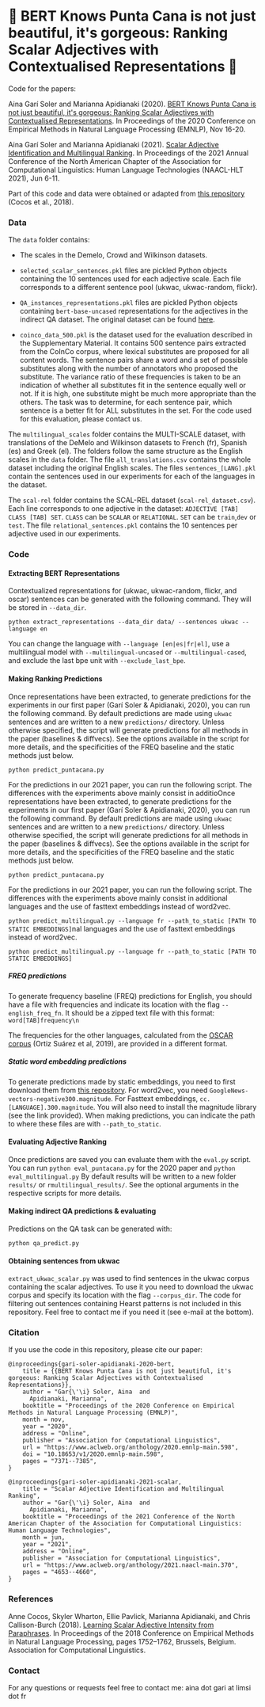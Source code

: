 # 🌴 BERT Knows Punta Cana is not just beautiful, it's gorgeous: Ranking Scalar Adjectives with Contextualised Representations 🌴

Code for the papers:

Aina Garí Soler and Marianna Apidianaki (2020). [BERT Knows Punta Cana is not just beautiful, it's gorgeous: Ranking Scalar Adjectives with Contextualised Representations](https://www.aclweb.org/anthology/2020.emnlp-main.598.pdf). In Proceedings of the 2020 Conference on Empirical Methods in Natural Language Processing (EMNLP), Nov 16-20.

Aina Garí Soler and Marianna Apidianaki (2021). [Scalar Adjective Identification and Multilingual Ranking](https://arxiv.org/abs/2105.01180). In Proceedings of the 2021 Annual Conference of the North American Chapter of the Association for Computational Linguistics: Human Language Technologies (NAACL-HLT 2021), Jun 6-11.


Part of this code and data were obtained or adapted from [this repository](https://github.com/acocos/scalar-adj/) (Cocos et al., 2018).


### Data

The `data` folder contains:

+ The scales in the Demelo, Crowd and Wilkinson datasets.

+ `selected_scalar_sentences.pkl` files are pickled Python objects containing the 10 sentences used for each adjective scale. Each file corresponds to a different sentence pool (ukwac, ukwac-random, flickr).


+ `QA_instances_representations.pkl` files are pickled Python objects containing `bert-base-uncased` representations for the adjectives in the indirect QA dataset. The original dataset can be found [here](https://raw.githubusercontent.com/cgpotts/iqap/master/ACL2010/indirect-answers.combined.imdb-predictions.csv).


+ `coinco_data_500.pkl` is the dataset used for the evaluation described in the Supplementary Material. It contains 500 sentence pairs extracted from the CoInCo corpus, where lexical substitutes are proposed for all content words.
The sentence pairs share a word and a set of possible substitutes along with the number of annotators who proposed the substitute. The variance ratio of these frequencies is taken to be an indication of whether all substitutes fit in the sentence equally well or not. If it is high, one substitute might be much more appropriate than the others. The task was to determine, for each sentence pair, which sentence is a better fit for ALL substitutes in the set.
For the code used for this evaluation, please contact us.

The `multilingual_scales` folder contains the MULTI-SCALE dataset, with translations of the DeMelo and Wilkinson datasets to French (fr), Spanish (es) and Greek (el). The folders follow the same structure as the English scales in the `data` folder. The file `all_translations.csv` contains the whole dataset including the original English scales. The files `sentences_[LANG].pkl` contain the sentences used in our experiments for each of the languages in the dataset.

The `scal-rel` folder contains the SCAL-REL dataset (`scal-rel_dataset.csv`). Each line corresponds to one adjective in the dataset: `ADJECTIVE [TAB] CLASS [TAB] SET`. `CLASS` can be `SCALAR` or `RELATIONAL`. `SET` can be `train`,`dev` or `test`. The file `relational_sentences.pkl` contains the 10 sentences per adjective used in our experiments.



### Code

#### Extracting BERT Representations
Contextualized representations for (ukwac, ukwac-random, flickr, and oscar) sentences can be generated with the following command. They will be stored in `--data_dir`. 

`python extract_representations --data_dir data/ --sentences ukwac --language en`

You can change the language with `--language [en|es|fr|el]`, use a multilingual model with `--multilingual-uncased` or `--multilingual-cased`, and exclude the last bpe unit with `--exclude_last_bpe`.

#### Making Ranking Predictions

Once representations have been extracted, to generate predictions for the experiments in our first paper (Garí Soler & Apidianaki, 2020), you can run the following command. By default predictions are made using `ukwac` sentences and are written to a new `predictions/` directory. Unless otherwise specified, the script will generate predictions for all methods in the paper (baselines & diffvecs). See the options available in the script for more details, and the specificities of the FREQ baseline and the static methods just below.

`python predict_puntacana.py`

For the predictions in our 2021 paper, you can run the following script. The differences with the experiments above mainly consist in additioOnce representations have been extracted, to generate predictions for the experiments in our first paper (Garí Soler & Apidianaki, 2020), you can run the following command. By default predictions are made using `ukwac` sentences and are written to a new `predictions/` directory. Unless otherwise specified, the script will generate predictions for all methods in the paper (baselines & diffvecs). See the options available in the script for more details, and the specificities of the FREQ baseline and the static methods just below.

`python predict_puntacana.py`

For the predictions in our 2021 paper, you can run the following script. The differences with the experiments above mainly consist in additional languages and the use of fasttext embeddings instead of word2vec.

`python predict_multilingual.py --language fr --path_to_static [PATH TO STATIC EMBEDDINGS]`nal languages and the use of fasttext embeddings instead of word2vec.

`python predict_multilingual.py --language fr --path_to_static [PATH TO STATIC EMBEDDINGS]`

##### FREQ predictions

To generate frequency baseline (FREQ) predictions for English, you should have a file with frequencies and indicate its location with the flag `--english_freq_fn`. 
It should be a zipped text file with this format:
`word[TAB]frequency\n`

The frequencies for the other languages, calculated from the [OSCAR corpus](https://oscar-corpus.com/) (Ortiz Suárez et al, 2019), are provided in a different format.


##### Static word embedding predictions

To generate predictions made by static embeddings, you need to first download them from [this repository](https://github.com/plasticityai/magnitude). For word2vec, you need `GoogleNews-vectors-negative300.magnitude`. For Fasttext embeddings, `cc.[LANGUAGE].300.magnitude`. You will also need to install the magnitude library (see the link provided). When making predictions, you can indicate the path to where these files are with `--path_to_static`.

#### Evaluating Adjective Ranking

Once predictions are saved you can evaluate them with the `eval.py` script. You can run `python eval_puntacana.py` for the 2020 paper and `python eval_multilingual.py` By default results will be written to a new folder `results/` or `rmultilingual_results/`. See the optional arguments in the respective scripts for more details.


#### Making indirect QA predictions & evaluating

Predictions on the QA task can be generated with:

`python qa_predict.py`


#### Obtaining sentences from ukwac

`extract_ukwac_scalar.py` was used to find sentences in the ukwac corpus containing the scalar adjectives. To use it you need to download the ukwac corpus and specify its location with the flag `--corpus_dir`. The code for filtering out sentences containing Hearst patterns is not included in this repository. Feel free to contact me if you need it (see e-mail at the bottom).


### Citation

If you use the code in this repository, please cite our paper:
```
@inproceedings{gari-soler-apidianaki-2020-bert,
    title = {{BERT Knows Punta Cana is not just beautiful, it's gorgeous: Ranking Scalar Adjectives with Contextualised Representations}},
    author = "Gar{\'\i} Soler, Aina  and
      Apidianaki, Marianna",
    booktitle = "Proceedings of the 2020 Conference on Empirical Methods in Natural Language Processing (EMNLP)",
    month = nov,
    year = "2020",
    address = "Online",
    publisher = "Association for Computational Linguistics",
    url = "https://www.aclweb.org/anthology/2020.emnlp-main.598",
    doi = "10.18653/v1/2020.emnlp-main.598",
    pages = "7371--7385",  
}

@inproceedings{gari-soler-apidianaki-2021-scalar,
    title = "Scalar Adjective Identification and Multilingual Ranking",
    author = "Gar{\'\i} Soler, Aina  and
      Apidianaki, Marianna",
    booktitle = "Proceedings of the 2021 Conference of the North American Chapter of the Association for Computational Linguistics: Human Language Technologies",
    month = jun,
    year = "2021",
    address = "Online",
    publisher = "Association for Computational Linguistics",
    url = "https://www.aclweb.org/anthology/2021.naacl-main.370",
    pages = "4653--4660",   
}
```


### References

Anne Cocos, Skyler Wharton, Ellie Pavlick, Marianna Apidianaki, and Chris Callison-Burch (2018). [Learning Scalar Adjective Intensity from Paraphrases](https://www.aclweb.org/anthology/D18-1202/). In Proceedings  of the 2018 Conference on Empirical Methods in Natural Language Processing, pages 1752–1762, Brussels, Belgium. Association for Computational Linguistics.

### Contact

For any questions or requests feel free to contact me: aina dot gari at limsi dot fr
